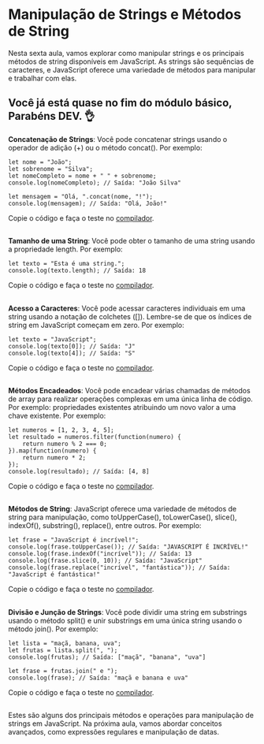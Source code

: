 ## <h1>Manipulação de Strings e Métodos de String</h1>

Nesta sexta aula, vamos explorar como manipular strings e os principais métodos de string disponíveis em JavaScript. 
As strings são sequências de caracteres, e JavaScript oferece uma variedade de métodos para manipular e trabalhar com elas.

## Você já está quase no fim do módulo básico, Parabéns DEV. 👌


**Concatenação de Strings**: Você pode concatenar strings usando o operador de adição (+) ou o método concat(). Por exemplo:

```
let nome = "João";
let sobrenome = "Silva";
let nomeCompleto = nome + " " + sobrenome;
console.log(nomeCompleto); // Saída: "João Silva"

let mensagem = "Olá, ".concat(nome, "!");
console.log(mensagem); // Saída: "Olá, João!"
```
Copie o código e faça o teste no [compilador](https://onecompiler.com/javascript).

##  



**Tamanho de uma String**: Você pode obter o tamanho de uma string usando a propriedade length. Por exemplo:
```
let texto = "Esta é uma string.";
console.log(texto.length); // Saída: 18
```
Copie o código e faça o teste no [compilador](https://onecompiler.com/javascript).

##  


**Acesso a Caracteres**: Você pode acessar caracteres individuais em uma string usando a notação de colchetes ([]). Lembre-se de que os índices de string em JavaScript começam em zero. Por exemplo:
```
let texto = "JavaScript";
console.log(texto[0]); // Saída: "J"
console.log(texto[4]); // Saída: "S"
```
Copie o código e faça o teste no [compilador](https://onecompiler.com/javascript).

##  

**Métodos Encadeados**: Você pode encadear várias chamadas de métodos de array para realizar operações complexas em uma única linha de código. Por exemplo: propriedades existentes atribuindo um novo valor a uma chave existente. Por exemplo:
```
let numeros = [1, 2, 3, 4, 5];
let resultado = numeros.filter(function(numero) {
    return numero % 2 === 0;
}).map(function(numero) {
    return numero * 2;
});
console.log(resultado); // Saída: [4, 8]

```
Copie o código e faça o teste no [compilador](https://onecompiler.com/javascript).

##  


**Métodos de String**: JavaScript oferece uma variedade de métodos de string para manipulação, como toUpperCase(), toLowerCase(), slice(), indexOf(), substring(), replace(), entre outros. Por exemplo:
```
let frase = "JavaScript é incrível!";
console.log(frase.toUpperCase()); // Saída: "JAVASCRIPT É INCRÍVEL!"
console.log(frase.indexOf("incrível")); // Saída: 13
console.log(frase.slice(0, 10)); // Saída: "JavaScript"
console.log(frase.replace("incrível", "fantástica")); // Saída: "JavaScript é fantástica!"
```
Copie o código e faça o teste no [compilador](https://onecompiler.com/javascript).

##  


**Divisão e Junção de Strings**: Você pode dividir uma string em substrings usando o método split() e unir substrings em uma única string usando o método join(). Por exemplo:
```
let lista = "maçã, banana, uva";
let frutas = lista.split(", ");
console.log(frutas); // Saída: ["maçã", "banana", "uva"]

let frase = frutas.join(" e ");
console.log(frase); // Saída: "maçã e banana e uva"
```
Copie o código e faça o teste no [compilador](https://onecompiler.com/javascript).

##  


Estes são alguns dos principais métodos e operações para manipulação de strings em JavaScript. 
Na próxima aula, vamos abordar conceitos avançados, como expressões regulares e manipulação de datas. 
